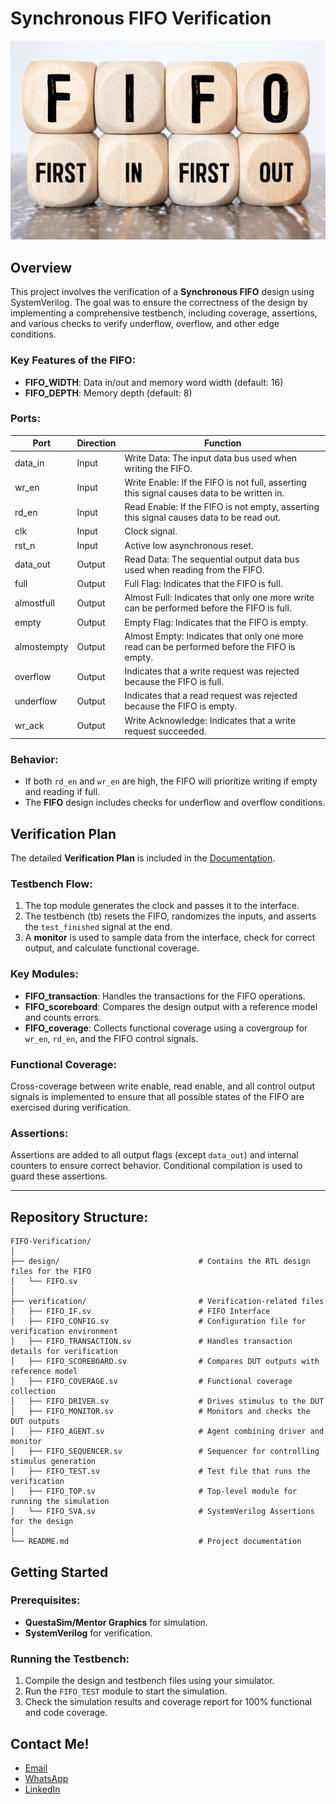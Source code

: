 # Synchronous FIFO Verification

<!-- Add your image here -->
![Project Image](https://github.com/MohamedHussein27/FIFO-Verification/blob/main/Doc/FIFO.png)

## Overview

This project involves the verification of a **Synchronous FIFO** design using SystemVerilog. The goal was to ensure the correctness of the design by implementing a comprehensive testbench, including coverage, assertions, and various checks to verify underflow, overflow, and other edge conditions.

### Key Features of the FIFO:
- **FIFO_WIDTH**: Data in/out and memory word width (default: 16)
- **FIFO_DEPTH**: Memory depth (default: 8)

### Ports:

| Port       | Direction | Function                                                                                     |
|------------|-----------|----------------------------------------------------------------------------------------------|
| data_in    | Input     | Write Data: The input data bus used when writing the FIFO.                                    |
| wr_en      | Input     | Write Enable: If the FIFO is not full, asserting this signal causes data to be written in.    |
| rd_en      | Input     | Read Enable: If the FIFO is not empty, asserting this signal causes data to be read out.      |
| clk        | Input     | Clock signal.                                                                                 |
| rst_n      | Input     | Active low asynchronous reset.                                                                |
| data_out   | Output    | Read Data: The sequential output data bus used when reading from the FIFO.                    |
| full       | Output    | Full Flag: Indicates that the FIFO is full.                                                   |
| almostfull | Output    | Almost Full: Indicates that only one more write can be performed before the FIFO is full.     |
| empty      | Output    | Empty Flag: Indicates that the FIFO is empty.                                                 |
| almostempty| Output    | Almost Empty: Indicates that only one more read can be performed before the FIFO is empty.    |
| overflow   | Output    | Indicates that a write request was rejected because the FIFO is full.                        |
| underflow  | Output    | Indicates that a read request was rejected because the FIFO is empty.                        |
| wr_ack     | Output    | Write Acknowledge: Indicates that a write request succeeded.                                  |

### Behavior:
- If both `rd_en` and `wr_en` are high, the FIFO will prioritize writing if empty and reading if full.
- The **FIFO** design includes checks for underflow and overflow conditions.

## Verification Plan

The detailed **Verification Plan** is included in the [Documentation](https://github.com/MohamedHussein27/FIFO-Verification/blob/main/Doc/Synchronous%20FIFO%20Verification.pdf).

### Testbench Flow:

1. The top module generates the clock and passes it to the interface.
2. The testbench (tb) resets the FIFO, randomizes the inputs, and asserts the `test_finished` signal at the end.
3. A **monitor** is used to sample data from the interface, check for correct output, and calculate functional coverage.

### Key Modules:
- **FIFO_transaction**: Handles the transactions for the FIFO operations.
- **FIFO_scoreboard**: Compares the design output with a reference model and counts errors.
- **FIFO_coverage**: Collects functional coverage using a covergroup for `wr_en`, `rd_en`, and the FIFO control signals.

### Functional Coverage:
Cross-coverage between write enable, read enable, and all control output signals is implemented to ensure that all possible states of the FIFO are exercised during verification.

### Assertions:
Assertions are added to all output flags (except `data_out`) and internal counters to ensure correct behavior. Conditional compilation is used to guard these assertions.

---

## Repository Structure:

```plaintext
FIFO-Verification/
│
├── design/                               # Contains the RTL design files for the FIFO
│   └── FIFO.sv
│
├── verification/                         # Verification-related files
│   ├── FIFO_IF.sv                        # FIFO Interface
│   ├── FIFO_CONFIG.sv                    # Configuration file for verification environment
│   ├── FIFO_TRANSACTION.sv               # Handles transaction details for verification
│   ├── FIFO_SCOREBOARD.sv                # Compares DUT outputs with reference model
│   ├── FIFO_COVERAGE.sv                  # Functional coverage collection
│   ├── FIFO_DRIVER.sv                    # Drives stimulus to the DUT
│   ├── FIFO_MONITOR.sv                   # Monitors and checks the DUT outputs
│   ├── FIFO_AGENT.sv                     # Agent combining driver and monitor
│   ├── FIFO_SEQUENCER.sv                 # Sequencer for controlling stimulus generation
│   ├── FIFO_TEST.sv                      # Test file that runs the verification
│   ├── FIFO_TOP.sv                       # Top-level module for running the simulation
│   └── FIFO_SVA.sv                       # SystemVerilog Assertions for the design
│
└── README.md                             # Project documentation
 ```

## Getting Started

### Prerequisites:
- **QuestaSim/Mentor Graphics** for simulation.
- **SystemVerilog** for verification.

### Running the Testbench:
1. Compile the design and testbench files using your simulator.
2. Run the `FIFO_TEST` module to start the simulation.
3. Check the simulation results and coverage report for 100% functional and code coverage.

## Contact Me!
- [Email](mailto:Mohamed_Hussein2100924@outlook.com)
- [WhatsApp](https://wa.me/+2001097685797)
- [LinkedIn](https://www.linkedin.com/in/mohamed-hussein-274337231)
